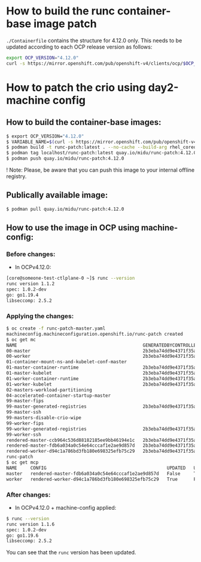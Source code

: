 # How to build the runc container-base image patch

`./Containerfile` contains the structure for 4.12.0 only. This needs to be updated according to each OCP release version as follows:

```bash
export OCP_VERSION="4.12.0"
curl -s https://mirror.openshift.com/pub/openshift-v4/clients/ocp/$OCP_VERSION/release.txt | grep -m1 'rhel-coreos-8' | awk -F ' ' '{print $2}'
```

# How to patch the crio using day2-machine config

## How to build the container-base images:

```bash
$ export OCP_VERSION="4.12.0"
$ VARIABLE_NAME=$(curl -s https://mirror.openshift.com/pub/openshift-v4/clients/ocp/$OCP_VERSION/release.txt | grep -m1 'rhel-coreos-8' | awk -F ' ' '{print $2}')
$ podman build -t runc-patch:latest . --no-cache --build-arg rhel_coreos_release=${VARIABLE_NAME} 
$ podman tag localhost/runc-patch:latest quay.io/midu/runc-patch:4.12.0
$ podman push quay.io/midu/runc-patch:4.12.0
```
! Note: Please, be aware that you can push this image to your internal offline registry.

## Publically available image:

```bash
$ podman pull quay.io/midu/runc-patch:4.12.0
```

## How to use the image in OCP using machine-config:


### Before changes:
- In OCPv4.12.0:
```bash
[core@someone-test-ctlplane-0 ~]$ runc --version
runc version 1.1.2
spec: 1.0.2-dev
go: go1.19.4
libseccomp: 2.5.2
```

### Applying the changes:
```bash
$ oc create -f runc-patch-master.yaml
machineconfig.machineconfiguration.openshift.io/runc-patch created
$ oc get mc
NAME                                               GENERATEDBYCONTROLLER                      IGNITIONVERSION   AGE
00-master                                          2b3eba74dd9e4371f35ab41dbda02642f60707ec   3.2.0             32h
00-worker                                          2b3eba74dd9e4371f35ab41dbda02642f60707ec   3.2.0             32h
01-container-mount-ns-and-kubelet-conf-master                                                 3.2.0             32h
01-master-container-runtime                        2b3eba74dd9e4371f35ab41dbda02642f60707ec   3.2.0             32h
01-master-kubelet                                  2b3eba74dd9e4371f35ab41dbda02642f60707ec   3.2.0             32h
01-worker-container-runtime                        2b3eba74dd9e4371f35ab41dbda02642f60707ec   3.2.0             32h
01-worker-kubelet                                  2b3eba74dd9e4371f35ab41dbda02642f60707ec   3.2.0             32h
02-masters-workload-partitioning                                                              3.2.0             32h
04-accelerated-container-startup-master                                                       3.2.0             32h
99-master-fips                                                                                3.2.0             32h
99-master-generated-registries                     2b3eba74dd9e4371f35ab41dbda02642f60707ec   3.2.0             32h
99-master-ssh                                                                                 3.2.0             32h
99-masters-disable-crio-wipe                                                                  2.2.0             32h
99-worker-fips                                                                                3.2.0             32h
99-worker-generated-registries                     2b3eba74dd9e4371f35ab41dbda02642f60707ec   3.2.0             32h
99-worker-ssh                                                                                 3.2.0             32h
rendered-master-ccb964c536d88182185ee9bb46194e1c   2b3eba74dd9e4371f35ab41dbda02642f60707ec   3.2.0             2s
rendered-master-fdb6a034a0c54e64cccaf1e2ae9d857d   2b3eba74dd9e4371f35ab41dbda02642f60707ec   3.2.0             32h
rendered-worker-d94c1a786bd3fb180e698325efb75c29   2b3eba74dd9e4371f35ab41dbda02642f60707ec   3.2.0             32h
runc-patch                                                                                                      7s
$ oc get mcp
NAME     CONFIG                                             UPDATED   UPDATING   DEGRADED   MACHINECOUNT   READYMACHINECOUNT   UPDATEDMACHINECOUNT   DEGRADEDMACHINECOUNT   AGE
master   rendered-master-fdb6a034a0c54e64cccaf1e2ae9d857d   False     True       False      1              0                   0                     0                      32h
worker   rendered-worker-d94c1a786bd3fb180e698325efb75c29   True      False      False      0              0                   0                     0                      32h
```

### After changes:
- In OCPv4.12.0 + machine-config applied:
```bash
$ runc --version
runc version 1.1.6
spec: 1.0.2-dev
go: go1.19.6
libseccomp: 2.5.2
```

You can see that the `runc` version has been updated.